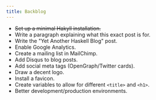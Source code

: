 ```yaml
---
title: Backblog
---
```


  * ~~Set up a minimal Hakyll installation.~~
  * Write a paragraph explaining what this exact post is for.
  * Write the "Yet Another Haskell Blog" post.
  * Enable Google Analytics.
  * Create a mailing list in MailChimp.
  * Add Disqus to blog posts.
  * Add social meta tags (OpenGraph/Twitter cards).
  * Draw a decent logo.
  * Install a favicon.
  * Create variables to allow for different `<title>` and `<h1>`.
  * Better development/production environments.
